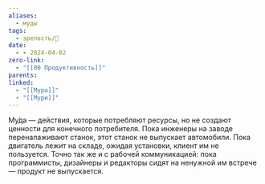 ```yaml
---
aliases:
  - муды
tags:
  - зрелость/🌱
date:
  - - 2024-04-02
zero-link:
  - "[[00 Продуктивность]]"
parents: 
linked:
  - "[[Мура]]"
  - "[[Мури]]"
---
```

Му́да — действия, которые потребляют ресурсы, но не создают ценности для конечного потребителя. Пока инженеры на заводе переналаживают станок, этот станок не выпускает автомобили. Пока двигатель лежит на складе, ожидая установки, клиент им не пользуется. Точно так же и с рабочей коммуникацией: пока программисты, дизайнеры и редакторы сидят на ненужной им встрече — продукт не выпускается.